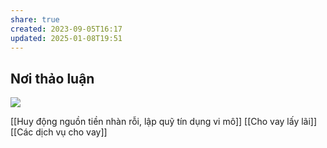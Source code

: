 ```yaml
---
share: true
created: 2023-09-05T16:17
updated: 2025-01-08T19:51
---
```

## Nơi thảo luận
![](https://i.imgur.com/OtW4epu.png)

[[Huy động nguồn tiền nhàn rỗi, lập quỹ tín dụng vi mô]]
[[Cho vay lấy lãi]]
[[Các dịch vụ cho vay]]  